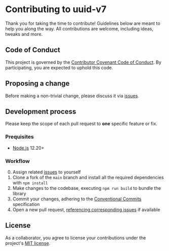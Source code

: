 # Contributing to uuid-v7

Thank you for taking the time to contribute! Guidelines below are meant to help you along the way. All contributions are welcome, including ideas, tweaks and more.

## Code of Conduct

This project is governed by the [Contributor Covenant Code of Conduct](./CODE_OF_CONDUCT.md). By participating, you are expected to uphold this code.

## Proposing a change

Before making a non-trivial change, please discuss it via [issues].

## Development process

Please keep the scope of each pull request to **one** specific feature or fix.

### Prequisites

- [Node.js](https://nodejs.org/) 12.20+

### Workflow

0. Assign related [issues] to yourself
1. Clone a fork of the `main` branch and install all the required dependencies with `npm install`
2. Make changes to the codebase, executing `npm run build` to bundle the library
3. Commit your changes, adhering to the [Conventional Commits](https://www.conventionalcommits.org/en/v1.0.0/) specification
4. Open a new pull request, [referencing corresponding issues](https://help.github.com/en/github/managing-your-work-on-github/linking-a-pull-request-to-an-issue#linking-a-pull-request-to-an-issue-using-a-keyword) if available

## License

As a collaborator, you agree to license your contributions under the project's [MIT license](./LICENSE).

[issues]: https://github.com/kripod/uuid-v7/issues
